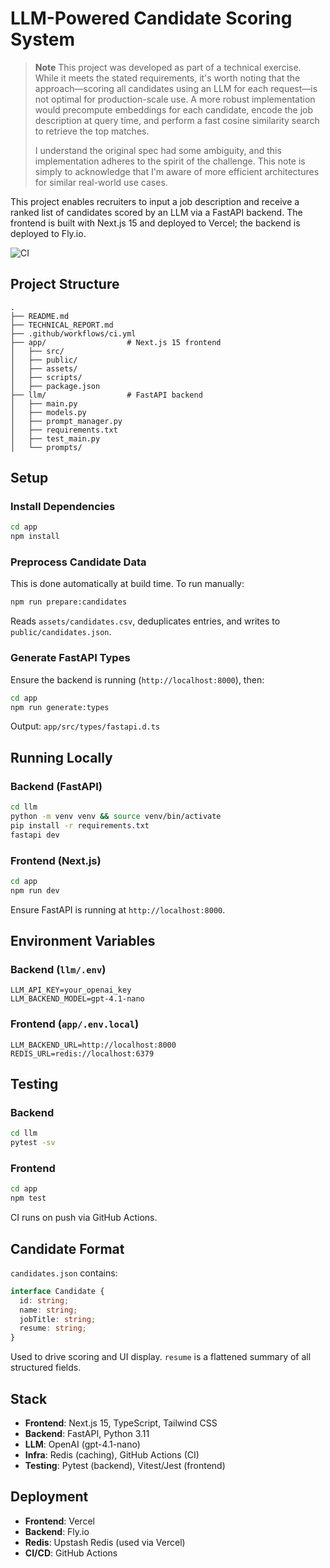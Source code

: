 # LLM-Powered Candidate Scoring System

> **Note**
> This project was developed as part of a technical exercise. While it meets the stated requirements, it's worth noting that the approach—scoring all candidates using an LLM for each request—is not optimal for production-scale use. A more robust implementation would precompute embeddings for each candidate, encode the job description at query time, and perform a fast cosine similarity search to retrieve the top matches.
>
> I understand the original spec had some ambiguity, and this implementation adheres to the spirit of the challenge. This note is simply to acknowledge that I'm aware of more efficient architectures for similar real-world use cases.

This project enables recruiters to input a job description and receive a ranked list of candidates scored by an LLM via a FastAPI backend. The frontend is built with Next.js 15 and deployed to Vercel; the backend is deployed to Fly.io.

![CI](https://github.com/alejandroramirez/llm-powered-candidate-scoring/actions/workflows/ci.yml/badge.svg)

## Project Structure

```
.
├── README.md
├── TECHNICAL_REPORT.md
├── .github/workflows/ci.yml
├── app/                  # Next.js 15 frontend
│   ├── src/
│   ├── public/
│   ├── assets/
│   ├── scripts/
│   ├── package.json
├── llm/                  # FastAPI backend
│   ├── main.py
│   ├── models.py
│   ├── prompt_manager.py
│   ├── requirements.txt
│   ├── test_main.py
│   └── prompts/
```

## Setup

### Install Dependencies

```bash
cd app
npm install
```

### Preprocess Candidate Data

This is done automatically at build time. To run manually:

```bash
npm run prepare:candidates
```

Reads `assets/candidates.csv`, deduplicates entries, and writes to `public/candidates.json`.

### Generate FastAPI Types

Ensure the backend is running (`http://localhost:8000`), then:

```bash
cd app
npm run generate:types
```

Output: `app/src/types/fastapi.d.ts`

## Running Locally

### Backend (FastAPI)

```bash
cd llm
python -m venv venv && source venv/bin/activate
pip install -r requirements.txt
fastapi dev
```

### Frontend (Next.js)

```bash
cd app
npm run dev
```

Ensure FastAPI is running at `http://localhost:8000`.

## Environment Variables

### Backend (`llm/.env`)

```env
LLM_API_KEY=your_openai_key
LLM_BACKEND_MODEL=gpt-4.1-nano
```

### Frontend (`app/.env.local`)

```env
LLM_BACKEND_URL=http://localhost:8000
REDIS_URL=redis://localhost:6379
```

## Testing

### Backend

```bash
cd llm
pytest -sv
```

### Frontend

```bash
cd app
npm test
```

CI runs on push via GitHub Actions.

## Candidate Format

`candidates.json` contains:

```ts
interface Candidate {
  id: string;
  name: string;
  jobTitle: string;
  resume: string;
}
```

Used to drive scoring and UI display. `resume` is a flattened summary of all structured fields.

## Stack

* **Frontend**: Next.js 15, TypeScript, Tailwind CSS
* **Backend**: FastAPI, Python 3.11
* **LLM**: OpenAI (gpt-4.1-nano)
* **Infra**: Redis (caching), GitHub Actions (CI)
* **Testing**: Pytest (backend), Vitest/Jest (frontend)

## Deployment

* **Frontend**: Vercel
* **Backend**: Fly.io
* **Redis**: Upstash Redis (used via Vercel)
* **CI/CD**: GitHub Actions